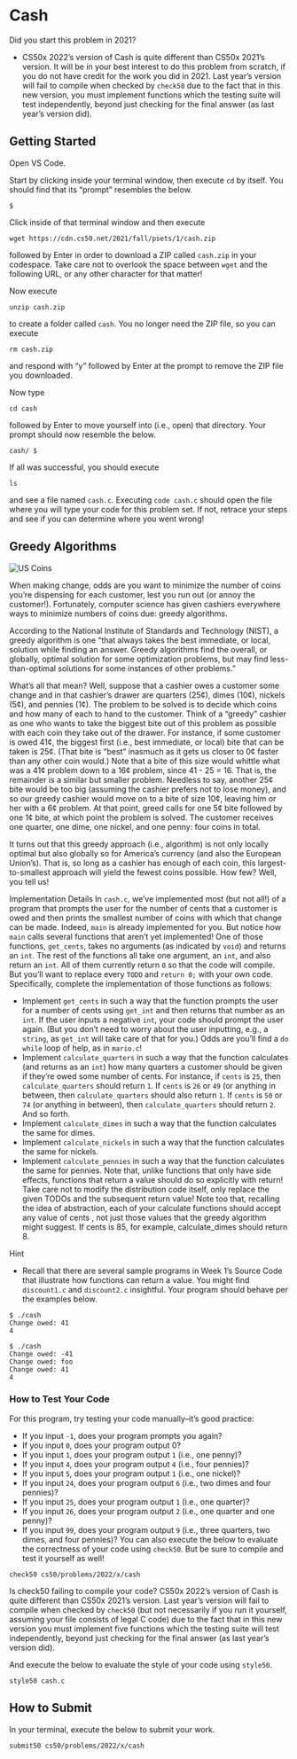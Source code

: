 # Cash
Did you start this problem in 2021?
- CS50x 2022’s version of Cash is quite different than CS50x 2021’s version. It will be in your best interest to do this problem from scratch, if you do not have credit
for the work you did in 2021. Last year’s version will fail to compile when checked by `check50` due to the fact that in this new version, you must implement functions
which the testing suite will test independently, beyond just checking for the final answer (as last year’s version did).

## Getting Started
Open VS Code.

Start by clicking inside your terminal window, then execute `cd` by itself. You should find that its “prompt” resembles the below.
```
$
```
Click inside of that terminal window and then execute
```
wget https://cdn.cs50.net/2021/fall/psets/1/cash.zip
```
followed by Enter in order to download a ZIP called `cash.zip` in your codespace. Take care not to overlook the space 
between `wget` and the following URL, or any other character for that matter!

Now execute
```
unzip cash.zip
```
to create a folder called `cash`. You no longer need the ZIP file, so you can execute
```
rm cash.zip
```
and respond with “y” followed by Enter at the prompt to remove the ZIP file you downloaded.

Now type
```
cd cash
```
followed by Enter to move yourself into (i.e., open) that directory. Your prompt should now resemble the below.
```
cash/ $
```
If all was successful, you should execute
```
ls
```
and see a file named `cash.c`. Executing `code cash.c` should open the file where you will type your code for this problem set. If not, retrace your steps and see if you can determine where you went wrong!

## Greedy Algorithms
![US Coins](https://cs50.harvard.edu/x/2022/psets/1/cash/coins.jpg)

When making change, odds are you want to minimize the number of coins you’re dispensing for each customer, lest you run out (or annoy the customer!). Fortunately, computer science has given cashiers everywhere ways to minimize numbers of coins due: greedy algorithms.

According to the National Institute of Standards and Technology (NIST), a greedy algorithm is one “that always takes the best immediate, or local, solution while finding an answer. Greedy algorithms find the overall, or globally, optimal solution for some optimization problems, but may find less-than-optimal solutions for some instances of other problems.”

What’s all that mean? Well, suppose that a cashier owes a customer some change and in that cashier’s drawer are quarters (25¢), dimes (10¢), nickels (5¢), and pennies (1¢). The problem to be solved is to decide which coins and how many of each to hand to the customer. Think of a “greedy” cashier as one who wants to take the biggest bite out of this problem as possible with each coin they take out of the drawer. For instance, if some customer is owed 41¢, the biggest first (i.e., best immediate, or local) bite that can be taken is 25¢. (That bite is “best” inasmuch as it gets us closer to 0¢ faster than any other coin would.) Note that a bite of this size would whittle what was a 41¢ problem down to a 16¢ problem, since 41 - 25 = 16. That is, the remainder is a similar but smaller problem. Needless to say, another 25¢ bite would be too big (assuming the cashier prefers not to lose money), and so our greedy cashier would move on to a bite of size 10¢, leaving him or her with a 6¢ problem. At that point, greed calls for one 5¢ bite followed by one 1¢ bite, at which point the problem is solved. The customer receives one quarter, one dime, one nickel, and one penny: four coins in total.

It turns out that this greedy approach (i.e., algorithm) is not only locally optimal but also globally so for America’s currency (and also the European Union’s). That is, so long as a cashier has enough of each coin, this largest-to-smallest approach will yield the fewest coins possible. How few? Well, you tell us!

Implementation Details
In `cash.c`, we’ve implemented most (but not all!) of a program that prompts the user for the number of cents that a 
customer is owed and then prints the smallest number of coins with which that change can be made. Indeed, `main` is already 
implemented for you. But notice how `main` calls several functions that aren’t yet implemented! One of those functions, 
`get_cents`, takes no arguments (as indicated by `void`) and returns an `int`. The rest of the functions all take one argument,
an `int`, and also return an `int`. All of them currently return `0` so that the code will compile. But you’ll want to replace 
every `TODO` and `return 0;` with your own code. Specifically, complete the implementation of those functions as follows:

- Implement `get_cents` in such a way that the function prompts the user for a number of cents using `get_int` and then returns that number as an `int`. If the user inputs a negative `int`, your code should prompt the user again. (But you don’t need to worry about the user inputting, e.g., a `string`, as `get_int` will take care of that for you.) Odds are you’ll find a `do while` loop of help, as in `mario.c`!
- Implement `calculate_quarters` in such a way that the function calculates (and returns as an `int`) how many quarters a customer should be given if they’re owed some number of cents. For instance, if `cents` is `25`, then `calculate_quarters` should return `1`. If `cents` is `26` or `49` (or anything in between, then `calculate_quarters` should also return `1`. If `cents` is `50` or `74` (or anything in between), then `calculate_quarters` should return `2`. And so forth.
- Implement `calculate_dimes` in such a way that the function calculates the same for dimes.
- Implement `calculate_nickels` in such a way that the function calculates the same for nickels.
- Implement `calculate_pennies` in such a way that the function calculates the same for pennies.
Note that, unlike functions that only have side effects, functions that return a value should do so explicitly with return! Take care not to modify the distribution code itself, only replace the given TODOs and the subsequent return value!
Note too that, recalling the idea of abstraction, each of your calculate functions should accept any value of cents , not just those values that the greedy algorithm might suggest. If cents is 85, for example, calculate_dimes should return 8.

Hint
- Recall that there are several sample programs in Week 1’s Source Code that illustrate how functions can return a value. 
You might find `discount1.c` and `discount2.c` insightful.
Your program should behave per the examples below.
```
$ ./cash
Change owed: 41
4
```
```
$ ./cash
Change owed: -41
Change owed: foo
Change owed: 41
4
```
### How to Test Your Code
For this program, try testing your code manually–it’s good practice:

- If you input `-1`, does your program prompts you again?
- If you input `0`, does your program output 0?
- If you input `1`, does your program output `1` (i.e., one penny)?
- If you input `4`, does your program output `4` (i.e., four pennies)?
- If you input `5`, does your program output `1` (i.e., one nickel)?
- If you input `24`, does your program output `6` (i.e., two dimes and four pennies)?
- If you input `25`, does your program output `1` (i.e., one quarter)?
- If you input `26`, does your program output `2` (i.e., one quarter and one penny)?
- If you input `99`, does your program output `9` (i.e., three quarters, two dimes, and four pennies)?
You can also execute the below to evaluate the correctness of your code using `check50`. But be sure to compile and test it yourself as well!
```
check50 cs50/problems/2022/x/cash
```
Is check50 failing to compile your code?
CS50x 2022’s version of Cash is quite different than CS50x 2021’s version. Last year’s version will fail to compile 
when checked by `check50` (but not necessarily if you run it yourself, assuming your file consists of legal C code) due
to the fact that in this new version you must implement five functions which the testing suite will test independently,
beyond just checking for the final answer (as last year’s version did).

And execute the below to evaluate the style of your code using `style50`.
```
style50 cash.c
```
## How to Submit
In your terminal, execute the below to submit your work.
```
submit50 cs50/problems/2022/x/cash
```
